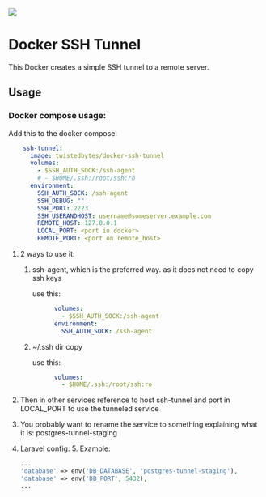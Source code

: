 [![](https://images.microbadger.com/badges/image/cagataygurturk/docker-ssh-tunnel.svg)](https://microbadger.com/images/cagataygurturk/docker-ssh-tunnel)

# Docker SSH Tunnel

This Docker creates a simple SSH tunnel to a remote server.

## Usage

### Docker compose usage:

Add this to the docker compose:

```yaml
    ssh-tunnel:
      image: twistedbytes/docker-ssh-tunnel
      volumes:
        - $SSH_AUTH_SOCK:/ssh-agent
        # - $HOME/.ssh:/root/ssh:ro
      environment:
        SSH_AUTH_SOCK: /ssh-agent
        SSH_DEBUG: ""
        SSH_PORT: 2223
        SSH_USERANDHOST: username@someserver.example.com
        REMOTE_HOST: 127.0.0.1
        LOCAL_PORT: <port in docker>
        REMOTE_PORT: <port on remote_host>

```

1. 2 ways to use it:
   1. ssh-agent, which is the preferred way. as it does not need to copy ssh keys
    
       use this:
        ```yaml
              volumes:
                - $SSH_AUTH_SOCK:/ssh-agent
              environment:
                SSH_AUTH_SOCK: /ssh-agent
        ```
    2. ~/.ssh dir copy

        use this:
        ```yaml
              volumes:
                - $HOME/.ssh:/root/ssh:ro
        ```

2. Then in other services reference to host ssh-tunnel and port in LOCAL_PORT to use the tunneled service
3. You probably want to rename the service to something explaining what it is: postgres-tunnel-staging

4. Laravel config:
   5. Example:
      ```php
      ...
      'database' => env('DB_DATABASE', 'postgres-tunnel-staging'),
      'database' => env('DB_PORT', 5432),
      ...
      ```
